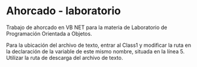 # Ahorcado - laboratorio
Trabajo de ahorcado en VB NET para la materia de Laboratorio de Programación Orientada a Objetos.

Para la ubicación del archivo de texto, entrar al Class1 y modificar la ruta en la declaración de la variable de este mismo nombre, situada en la línea 5. 
Utilizar la ruta de descarga del archivo de texto.
